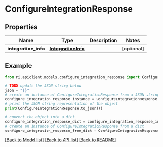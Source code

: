 # ConfigureIntegrationResponse


## Properties

Name | Type | Description | Notes
------------ | ------------- | ------------- | -------------
**integration_info** | [**IntegrationInfo**](IntegrationInfo.md) |  | [optional] 

## Example

```python
from ri.apiclient.models.configure_integration_response import ConfigureIntegrationResponse

# TODO update the JSON string below
json = "{}"
# create an instance of ConfigureIntegrationResponse from a JSON string
configure_integration_response_instance = ConfigureIntegrationResponse.from_json(json)
# print the JSON string representation of the object
print(ConfigureIntegrationResponse.to_json())

# convert the object into a dict
configure_integration_response_dict = configure_integration_response_instance.to_dict()
# create an instance of ConfigureIntegrationResponse from a dict
configure_integration_response_from_dict = ConfigureIntegrationResponse.from_dict(configure_integration_response_dict)
```
[[Back to Model list]](../README.md#documentation-for-models) [[Back to API list]](../README.md#documentation-for-api-endpoints) [[Back to README]](../README.md)

